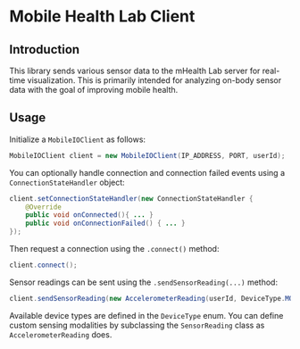 # Mobile Health Lab Client

## Introduction

This library sends various sensor data to the mHealth Lab server for real-time visualization. This is primarily intended for analyzing on-body sensor data with the goal of improving mobile health.

## Usage

Initialize a `MobileIOClient` as follows:

```java
MobileIOClient client = new MobileIOClient(IP_ADDRESS, PORT, userId);
```

You can optionally handle connection and connection failed events using a `ConnectionStateHandler` object:

```java
client.setConnectionStateHandler(new ConnectionStateHandler {
    @Override
    public void onConnected(){ ... }
    public void onConnectionFailed() { ... }
});
```

Then request a connection using the `.connect()` method:

```java
client.connect();
```

Sensor readings can be sent using the `.sendSensorReading(...)` method:

```java
client.sendSensorReading(new AccelerometerReading(userId, DeviceType.MOBILE_ANDROID, timestamp_in_milliseconds, event.values));
```

Available device types are defined in the `DeviceType` enum. You can define custom sensing modalities by subclassing the `SensorReading` class as `AccelerometerReading` does.